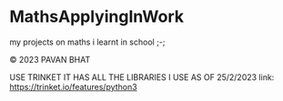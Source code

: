 # MathsApplyingInWork
my projects on maths i learnt in school ;-;

© 2023 PAVAN BHAT

USE TRINKET IT HAS ALL THE LIBRARIES I USE AS OF 25/2/2023
link: https://trinket.io/features/python3
